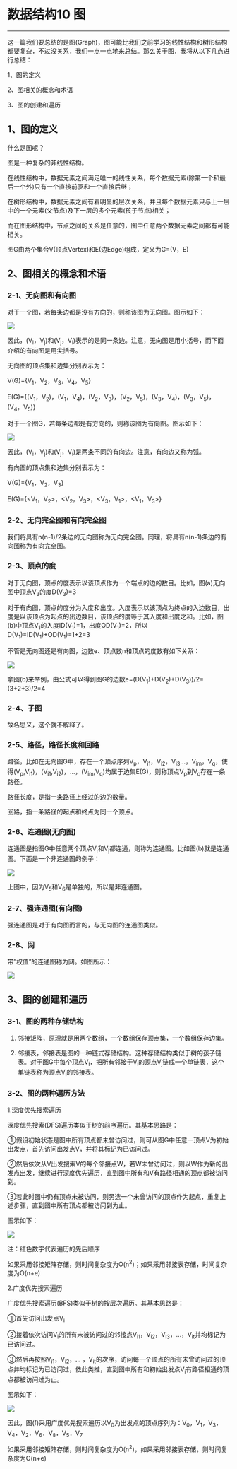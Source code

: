 # 数据结构10 图
 

---

这一篇我们要总结的是图(Graph)，图可能比我们之前学习的线性结构和树形结构都要复杂，不过没关系，我们一点一点地来总结。那么关于图，我将从以下几点进行总结：

1、图的定义

2、图相关的概念和术语

3、图的创建和遍历

## 1、图的定义

什么是图呢？

图是一种复杂的非线性结构。

在线性结构中，数据元素之间满足唯一的线性关系，每个数据元素(除第一个和最后一个外)只有一个直接前驱和一个直接后继；

在树形结构中，数据元素之间有着明显的层次关系，并且每个数据元素只与上一层中的一个元素(父节点)及下一层的多个元素(孩子节点)相关；

而在图形结构中，节点之间的关系是任意的，图中任意两个数据元素之间都有可能相关。

图G由两个集合V(顶点Vertex)和E(边Edge)组成，定义为G=(V，E)

## 2、图相关的概念和术语

### 2-1、无向图和有向图

对于一个图，若每条边都是没有方向的，则称该图为无向图。图示如下：

![][1]

因此，(V<sub>i</sub>，V<sub>j</sub>)和(V<sub>j</sub>，V<sub>i</sub>)表示的是同一条边。注意，无向图是用小括号，而下面介绍的有向图是用尖括号。

无向图的顶点集和边集分别表示为：

V(G)={V<sub>1</sub>，V<sub>2</sub>，V<sub>3</sub>，V<sub>4</sub>，V<sub>5</sub>}

E(G)={(V<sub>1</sub>，V<sub>2</sub>)，(V<sub>1</sub>，V<sub>4</sub>)，(V<sub>2</sub>，V<sub>3</sub>)，(V<sub>2</sub>，V<sub>5</sub>)，(V<sub>3</sub>，V<sub>4</sub>)，(V<sub>3</sub>，V<sub>5</sub>)，(V<sub>4</sub>，V<sub>5</sub>)}

对于一个图G，若每条边都是有方向的，则称该图为有向图。图示如下：

![][2]

因此，(V<sub>i</sub>，V<sub>j</sub>)和(V<sub>j</sub>，V<sub>i</sub>)是两条不同的有向边。注意，有向边又称为弧。

有向图的顶点集和边集分别表示为：

V(G)={V<sub>1</sub>，V<sub>2</sub>，V<sub>3</sub>}

E(G)={<V<sub>1</sub>，V<sub>2</sub>>，<V<sub>2</sub>，V<sub>3</sub>>，<V<sub>3</sub>，V<sub>1</sub>>，<V<sub>1</sub>，V<sub>3</sub>>}

### 2-2、无向完全图和有向完全图

我们将具有n(n-1)/2条边的无向图称为无向完全图。同理，将具有n(n-1)条边的有向图称为有向完全图。

### 2-3、顶点的度

对于无向图，顶点的度表示以该顶点作为一个端点的边的数目。比如，图(a)无向图中顶点V<sub>3</sub>的度D(V<sub>3</sub>)=3

对于有向图，顶点的度分为入度和出度。入度表示以该顶点为终点的入边数目，出度是以该顶点为起点的出边数目，该顶点的度等于其入度和出度之和。比如，图(b)中顶点V<sub>1</sub>的入度ID(V<sub>1</sub>)=1，出度OD(V<sub>1</sub>)=2，所以D(V<sub>1</sub>)=ID(V<sub>1</sub>)+OD(V<sub>1</sub>)=1+2=3

不管是无向图还是有向图，边数e、顶点数n和顶点的度数有如下关系：

![][3]

拿图(b)来举例，由公式可以得到图G的边数e=(D(V<sub>1</sub>)+D(V<sub>2</sub>)+D(V<sub>3</sub>))/2=(3+2+3)/2=4

### 2-4、子图

故名思义，这个就不解释了。

### 2-5、路径，路径长度和回路

路径，比如在无向图G中，存在一个顶点序列V<sub>p</sub>，V<sub>i1</sub>，V<sub>i2</sub>，V<sub>i3</sub>…，V<sub>im</sub>，V<sub>q</sub>，使得(V<sub>p</sub>,V<sub>i1</sub>)，(V<sub>i1</sub>,V<sub>i2</sub>)，…，(V<sub>im</sub>,V<sub>q</sub>)均属于边集E(G)，则称顶点V<sub>p</sub>到V<sub>q</sub>存在一条路径。

路径长度，是指一条路径上经过的边的数量。

回路，指一条路径的起点和终点为同一个顶点。

### 2-6、连通图(无向图)

连通图是指图G中任意两个顶点V<sub>i</sub>和V<sub>j</sub>都连通，则称为连通图。比如图(b)就是连通图。下面是一个非连通图的例子：

![][4]

上图中，因为V<sub>5</sub>和V<sub>6</sub>是单独的，所以是非连通图。

### 2-7、强连通图(有向图)

强连通图是对于有向图而言的，与无向图的连通图类似。

### 2-8、网

带”权值”的连通图称为网。如图所示：

![][5]

## 3、图的创建和遍历

### 3-1、图的两种存储结构

1. 邻接矩阵，原理就是用两个数组，一个数组保存顶点集，一个数组保存边集。

2. 邻接表，邻接表是图的一种链式存储结构。这种存储结构类似于树的孩子链表。对于图G中每个顶点V<sub>i</sub>，把所有邻接于V<sub>i</sub>的顶点V<sub>j</sub>链成一个单链表，这个单链表称为顶点V<sub>i</sub>的邻接表。

### 3-2、图的两种遍历方法

1.深度优先搜索遍历

深度优先搜索(DFS)遍历类似于树的前序遍历。其基本思路是：

①假设初始状态是图中所有顶点都未曾访问过，则可从图G中任意一顶点V为初始出发点，首先访问出发点V，并将其标记为已访问过。

②然后依次从V出发搜索V的每个邻接点W，若W未曾访问过，则以W作为新的出发点出发，继续进行深度优先遍历，直到图中所有和V有路径相通的顶点都被访问到。

③若此时图中仍有顶点未被访问，则另选一个未曾访问的顶点作为起点，重复上述步骤，直到图中所有顶点都被访问到为止。

图示如下：

![][6]

注：红色数字代表遍历的先后顺序

如果采用邻接矩阵存储，则时间复杂度为O(n<sup>2</sup>)；如果采用邻接表存储，时间复杂度为O(n+e)

2.广度优先搜索遍历

广度优先搜索遍历(BFS)类似于树的按层次遍历。其基本思路是：

①首先访问出发点V<sub>i</sub>

②接着依次访问V<sub>i</sub>的所有未被访问过的邻接点V<sub>i1</sub>，V<sub>i2</sub>，V<sub>i3</sub>，…，V<sub>it</sub>并均标记为已访问过。

③然后再按照V<sub>i1</sub>，V<sub>i2</sub>，… ，V<sub>it</sub>的次序，访问每一个顶点的所有未曾访问过的顶点并均标记为已访问过，依此类推，直到图中所有和初始出发点V<sub>i</sub>有路径相通的顶点都被访问过为止。

图示如下：

![][7]

因此，图(f)采用广度优先搜索遍历以V<sub>0</sub>为出发点的顶点序列为：V<sub>0</sub>，V<sub>1</sub>，V<sub>3</sub>，V<sub>4</sub>，V<sub>2</sub>，V<sub>6</sub>，V<sub>8</sub>，V<sub>5</sub>，V<sub>7</sub>

如果采用邻接矩阵存储，则时间复杂度为O(n<sup>2</sup>)，如果采用邻接表存储，则时间复杂度为O(n+e)



  [1]: https://www.github.com/nnngu/FigureBed/raw/master/2018/1/24/1516730223298.jpg
  [2]: https://www.github.com/nnngu/FigureBed/raw/master/2018/1/24/1516730681397.jpg
  [3]: https://www.github.com/nnngu/FigureBed/raw/master/2018/1/24/1516731345534.jpg
  [4]: https://www.github.com/nnngu/FigureBed/raw/master/2018/1/24/1516732192699.jpg
  [5]: https://www.github.com/nnngu/FigureBed/raw/master/2018/1/24/1516732346259.jpg
  [6]: https://www.github.com/nnngu/FigureBed/raw/master/2018/1/24/1516733289957.jpg
  [7]: https://www.github.com/nnngu/FigureBed/raw/master/2018/1/24/1516734019011.jpg

